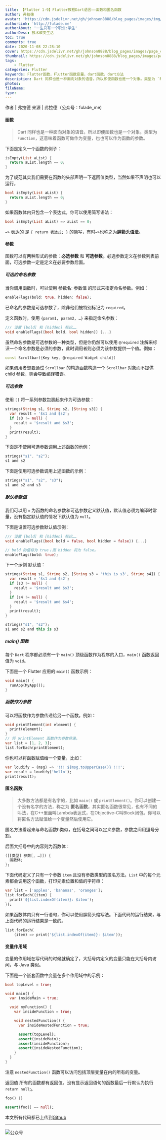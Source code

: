 ```yaml
---
title: 【Flutter 1-9】Flutter教程Dart语言——函数和匿名函数
author: 弗拉德
avatar: 'https://cdn.jsdelivr.net/gh/johnson8888/blog_pages/images/img/avatar.jpg'
authorLink: 'http://fulade.me'
authorAbout: '一生只有一个职业:学生'
authorDesc: 技术改变生活
toc: true
comments: true
date: 2020-11-08 22:28:10
cover: https://cdn.jsdelivr.net/gh/johnson8888/blog_pages/images/page_conver_functions.jpeg
thumbnail: https://cdn.jsdelivr.net/gh/johnson8888/blog_pages/images/page_conver_functions.jpeg
tags: 
    - Flutter
categories: Flutter
keywords: Flutter函数，Flutter函数变量，dart函数，dart方法
description: Dart 同样也是一种面向对象的语音。所以即便函数也是一个对象。类型为 `Function`，这意味着函数可做作为变量，也也可以作为函数的参数。
photos:
fileName:
type:
---
```

作者 | 弗拉德
来源 | 弗拉德（公众号：fulade_me)
#### **函数**
>Dart 同样也是一种面向对象的语音。所以即便函数也是一个对象。类型为 `Function`，这意味着函数可做作为变量，也也可以作为函数的参数。
<!--more-->
下面是定义一个函数的例子：
```Dart
isEmpty(List aList) {
  return aList.length == 0;
}
```
为了规范其实我们需要在函数的头部声明一下返回值类型，当然如果不声明也可以运行，
```Dart
bool isEmpty(List aList) {
  return aList.length == 0;
}
```
如果函数体内只包含一个表达式，你可以使用简写语法：
```Dart
bool isEmpty(List aList) => aList == 0;
```
 `=>` 表达的 是 `{ return 表达式; }` 的简写，有时`=>`也称之为**胖箭头语法**。



#### **参数**
函数可以有两种形式的参数：**必选参数** 和 **可选参数**。必选参数定义在参数列表前面，可选参数一定是定义在必要参数后面。

##### **可选的命名参数**
当你调用函数时，可以使用 参数名: 参数值 的形式来指定命名参数。例如：
```Dart
enableFlags(bold: true, hidden: false);
```
已命名的参数是可选参数了，除非他们被特别标记为 `required`。

定义函数时，使用 `{param1, param2, …}` 来指定命名参数：
```Dart
/// 设置 [bold] 和 [hidden] 标识……
void enableFlags({bool bold, bool hidden}) {...}
```
虽然命名参数是可选参数的一种类型，但是你仍然可以使用 `@required` 注解来标识一个命名参数是必须的参数，此时调用者则必须为该参数提供一个值。例如：
```Dart
const Scrollbar({Key key, @required Widget child})
```
如果调用者想要通过 `Scrollbar` 的构造函数构造一个 `Scrollbar` 对象而不提供 child 参数，则会导致编译错误。

##### **可选参数**
使用 `[]` 将一系列参数包裹起来作为可选参数：
```Dart
strings(String s1, String s2, [String s3]) {
  var result = '$s1 and $s2';
  if (s3 != null) {
    result = '$result and $s3';
  }
  print(result);
}
```
下面是不使用可选参数调用上述函数的示例：
```Dart
strings("s1", "s2");
s1 and s2
```
下面是使用可选参数调用上述函数的示例：
```Dart
strings("s1", "s2", "s3");
s1 and s2 and s3
```
##### **默认参数值**
我们可以用 `=` 为函数的命名参数和可选参数定义默认值，默认值必须为编译时常量，没有指定默认值的情况下默认值为 `null`。

下面是设置可选参数默认值示例：

```Dart
/// 设置 [bold] 和 [hidden] 标识……
void enableFlags({bool bold = false, bool hidden = false}) {...}

// bold 的值将为 true；而 hidden 将为 false。
enableFlags(bold: true);
```


下一个示例 默认值：
```Dart
strings(String s1, String s2, [String s3 = 'this is s3', String s4]) {
  var result = '$s1 and $s2';
  if (s3 != null) {
    result = '$result and $s3';
  }
  if (s4 != null) {
    result = '$result and $s4';
  }
  print(result);
}

strings("s1", "s2");
s1 and s2 and this is s3
```

##### **main() 函数**
每个 `Dart` 程序都必须有一个 `main()` 顶级函数作为程序的入口，`main()` 函数返回值为 `void`。

下面是一个 Flutter 应用的 `main()` 函数示例：
```Dart
void main() {
  runApp(MyApp());
}
```

##### **函数作为参数**
可以将函数作为参数传递给另一个函数。例如：

```Dart
void printElement(int element) {
  print(element);
}
// 将 printElement 函数作为参数传递。
var list = [1, 2, 3];
list.forEach(printElement);
```

你也可以将函数赋值给一个变量，比如：
```Dart
var loudify = (msg) => '!!! ${msg.toUpperCase()} !!!';
var result = loudify('hello');
print(result);
```

#### **匿名函数**
>大多数方法都是有名字的，比如 `main()` 或 `printElement()`。你可以创建一个没有名字的方法，称之为 **匿名函数**，其实匿名函数很常见，也有不同的叫法，在C++里面叫Lambda表达式，在Objective-C叫Block闭包。你可以将匿名方法赋值给一个变量然后使用它。

匿名方法看起来与命名函数h类似，在括号之间可以定义参数，参数之间用逗号分割。

后面大括号中的内容则为函数体：
```Dart
([[类型] 参数[, …]]) {
  函数体;
};
```
下面代码定义了只有一个参数 `item` 且没有参数类型的匿名方法。`List` 中的每个元素都会调用这个函数，打印元素位置和值的字符串：
```Dart
var list = ['apples', 'bananas', 'oranges'];
list.forEach((item) {
  print('${list.indexOf(item)}: $item');
});
```


如果函数体内只有一行语句，你可以使用胖箭头缩写法。下面代码的运行结果，与上面代码的运行结果是一致的。
```Dart
list.forEach(
    (item) => print('${list.indexOf(item)}: $item'));
```
#### **变量作用域**
变量的作用域在写代码的时候就确定了，大括号内定义的变量只能在大括号内访问，与 Java 类似。

下面是一个嵌套函数中变量在多个作用域中的示例：

``` Dart
bool topLevel = true;

void main() {
  var insideMain = true;

  void myFunction() {
    var insideFunction = true;

    void nestedFunction() {
      var insideNestedFunction = true;

      assert(topLevel);
      assert(insideMain);
      assert(insideFunction);
      assert(insideNestedFunction);
    }
  }
}
```
注意 `nestedFunction()` 函数可以访问包括顶层变量在内的所有的变量。

返回值
所有的函数都有返回值。没有显示返回语句的函数最后一行默认为执行 `return null`;。
``` Dart
foo() {}

assert(foo() == null);
```

本文所有代码都已上传到[Github](https://github.com/Johnson8888/learn_flutter)
***
![公众号](https://cdn.jsdelivr.net/gh/johnson8888/blog_pages/images/page_footer.jpg)

